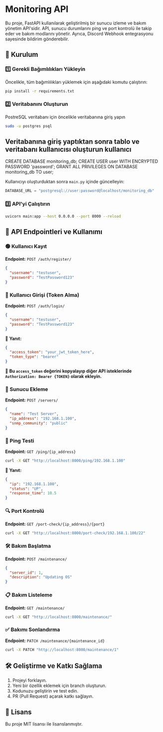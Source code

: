 # Monitoring API

Bu proje, FastAPI kullanılarak geliştirilmiş bir sunucu izleme ve bakım yönetim API'sidir. API, sunucu durumlarını ping ve port kontrolü ile takip eder ve bakım modlarını yönetir. Ayrıca, Discord Webhook entegrasyonu sayesinde bildirim gönderebilir.

## 🚀 Kurulum

### 1️⃣ Gerekli Bağımlılıkları Yükleyin

Öncelikle, tüm bağımlılıkları yüklemek için aşağıdaki komutu çalıştırın:
```bash
pip install -r requirements.txt
```

### 2️⃣ Veritabanını Oluşturun

PostreSQL veritabanı için öncelikle veritabanına giriş yapın
```bash
sudo -u postgres psql
```

## Veritabanına giriş yaptıktan sonra tablo ve veritabanı kullanıcısı oluşturun kullanıcı 
CREATE DATABASE monitoring_db;
CREATE USER user WITH ENCRYPTED PASSWORD 'password';
GRANT ALL PRIVILEGES ON DATABASE monitoring_db TO user;


Kullanıcıyı oluşturduktan sonra  `main.py` içinde güncelleyin:
```python
DATABASE_URL = "postgresql://user:password@localhost/monitoring_db"
```

### 3️⃣ API'yi Çalıştırın
```bash
uvicorn main:app --host 0.0.0.0 --port 8000 --reload
```

## 📌 API Endpointleri ve Kullanımı

### 🟢 Kullanıcı Kayıt
**Endpoint:** `POST /auth/register/`
```json
{
  "username": "testuser",
  "password": "TestPassword123"
}
```

### 🔑 Kullanıcı Girişi (Token Alma)
**Endpoint:** `POST /auth/login/`
```json
{
  "username": "testuser",
  "password": "TestPassword123"
}
```
📌 **Yanıt:**
```json
{
  "access_token": "your_jwt_token_here",
  "token_type": "bearer"
}
```
📌 **Bu `access_token` değerini kopyalayıp diğer API isteklerinde `Authorization: Bearer {TOKEN}` olarak ekleyin.**

### 🚀 Sunucu Ekleme
**Endpoint:** `POST /servers/`
```json
{
  "name": "Test Server",
  "ip_address": "192.168.1.100",
  "snmp_community": "public"
}
```

### 📡 Ping Testi
**Endpoint:** `GET /ping/{ip_address}`
```bash
curl -X GET "http://localhost:8000/ping/192.168.1.100"
```
📌 **Yanıt:**
```json
{
  "ip": "192.168.1.100",
  "status": "UP",
  "response_time": 10.5
}
```

### 🔍 Port Kontrolü
**Endpoint:** `GET /port-check/{ip_address}/{port}`
```bash
curl -X GET "http://localhost:8000/port-check/192.168.1.100/22"
```

### 🛠 Bakım Başlatma
**Endpoint:** `POST /maintenance/`
```json
{
  "server_id": 1,
  "description": "Updating OS"
}
```

### 📋 Bakım Listeleme
**Endpoint:** `GET /maintenance/`
```bash
curl -X GET "http://localhost:8000/maintenance/"
```

### ✅ Bakımı Sonlandırma
**Endpoint:** `PATCH /maintenance/{maintenance_id}`
```bash
curl -X PATCH "http://localhost:8000/maintenance/1"
```

## 🛠 Geliştirme ve Katkı Sağlama

1. Projeyi forklayın.
2. Yeni bir özellik eklemek için branch oluşturun.
3. Kodunuzu geliştirin ve test edin.
4. PR (Pull Request) açarak katkı sağlayın.

## 📜 Lisans
Bu proje MIT lisansı ile lisanslanmıştır.
